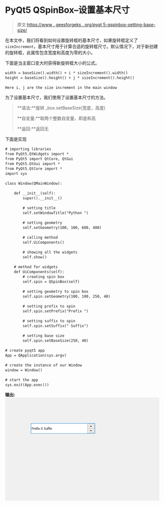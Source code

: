 # PyQt5 QSpinBox–设置基本尺寸

> 原文:[https://www . geesforgeks . org/pyqt 5-qspinbox-setting-base-size/](https://www.geeksforgeeks.org/pyqt5-qspinbox-setting-base-size/)

在本文中，我们将看到如何设置旋转框的基本尺寸，如果旋转框定义了`sizeIncrement`，基本尺寸用于计算合适的旋转框尺寸。默认情况下，对于新创建的旋转框，此属性包含宽度和高度为零的大小。

下面是当主窗口变大时获得新旋转框大小的公式。

```
width = baseSize().width() + i * sizeIncrement().width()
height = baseSize().height() + j * sizeIncrement().height()

Here i, j are the size increment in the main window

```

为了设置基本尺寸，我们使用了设置基本尺寸的方法。

> **语法:**旋转 _box.setBaseSize(宽度，高度)
> 
> **自变量:**取两个整数自变量，即底和高
> 
> **返回:**返回无

下面是实现

```
# importing libraries
from PyQt5.QtWidgets import * 
from PyQt5 import QtCore, QtGui
from PyQt5.QtGui import * 
from PyQt5.QtCore import * 
import sys

class Window(QMainWindow):

    def __init__(self):
        super().__init__()

        # setting title
        self.setWindowTitle("Python ")

        # setting geometry
        self.setGeometry(100, 100, 600, 400)

        # calling method
        self.UiComponents()

        # showing all the widgets
        self.show()

    # method for widgets
    def UiComponents(self):
        # creating spin box
        self.spin = QSpinBox(self)

        # setting geometry to spin box
        self.spin.setGeometry(100, 100, 250, 40)

        # setting prefix to spin
        self.spin.setPrefix("Prefix ")

        # setting suffix to spin
        self.spin.setSuffix(" Suffix")

        # setting base size
        self.spin.setBaseSize(250, 40)

# create pyqt5 app
App = QApplication(sys.argv)

# create the instance of our Window
window = Window()

# start the app
sys.exit(App.exec())
```

**输出:**
![](img/f6ce85c6d682b2f8be7b4db7f8f00eca.png)